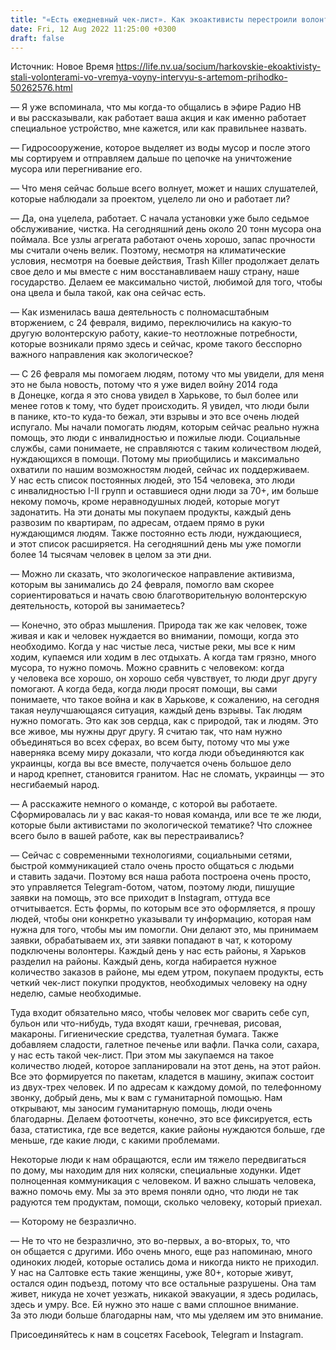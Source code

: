 ```yaml
---
title: "«Есть ежедневный чек-лист». Как экоактивисты перестроили волонтерскую работу и помогают в прифронтовом Харькове — интервью"
date: Fri, 12 Aug 2022 11:25:00 +0300
draft: false
---
```

Источник: Новое Время https://life.nv.ua/socium/harkovskie-ekoaktivisty-stali-volonterami-vo-vremya-voyny-intervyu-s-artemom-prihodko-50262576.html


— Я уже вспоминала, что мы когда-то общались в эфире Радио НВ и вы рассказывали, как работает ваша акция и как именно работает специальное устройство, мне кажется, или как правильнее назвать.

— Гидросооружение, которое выделяет из воды мусор и после этого мы сортируем и отправляем дальше по цепочке на уничтожение мусора или перегнивание его.

— Что меня сейчас больше всего волнует, может и наших слушателей, которые наблюдали за проектом, уцелело ли оно и работает ли?

— Да, она уцелела, работает. С начала установки уже было седьмое обслуживание, чистка. На сегодняшний день около 20 тонн мусора она поймала. Все узлы агрегата работают очень хорошо, запас прочности мы считали очень велик. Поэтому, несмотря на климатические условия, несмотря на боевые действия, Trash Killer продолжает делать свое дело и мы вместе с ним восстанавливаем нашу страну, наше государство. Делаем ее максимально чистой, любимой для того, чтобы она цвела и была такой, как она сейчас есть.

— Как изменилась ваша деятельность с полномасштабным вторжением, с 24 февраля, видимо, переключились на какую-то другую волонтерскую работу, какие-то неотложные потребности, которые возникали прямо здесь и сейчас, кроме такого бесспорно важного направления как экологическое?

— С 26 февраля мы помогаем людям, потому что мы увидели, для меня это не была новость, потому что я уже видел войну 2014 года в Донецке, когда я это снова увидел в Харькове, то был более или менее готов к тому, что будет происходить. Я увидел, что люди были в панике, кто-то куда-то бежал, эти взрывы и это все очень людей испугало. Мы начали помогать людям, которым сейчас реально нужна помощь, это люди с инвалидностью и пожилые люди. Социальные службы, сами понимаете, не справляются с таким количеством людей, нуждающихся в помощи. Потому мы приобщились и максимально охватили по нашим возможностям людей, сейчас их поддерживаем. У нас есть список постоянных людей, это 154 человека, это люди с инвалидностью I-II групп и оставшиеся одни люди за 70+, им больше некому помочь, кроме неравнодушных людей, которые могут задонатить. На эти донаты мы покупаем продукты, каждый день развозим по квартирам, по адресам, отдаем прямо в руки нуждающимся людям. Также постоянно есть люди, нуждающиеся, и этот список расширяется. На сегодняшний день мы уже помогли более 14 тысячам человек в целом за эти дни.

— Можно ли сказать, что экологическое направление активизма, которым вы занимались до 24 февраля, помогло вам скорее сориентироваться и начать свою благотворительную волонтерскую деятельность, которой вы занимаетесь?

— Конечно, это образ мышления. Природа так же как человек, тоже живая и как и человек нуждается во внимании, помощи, когда это необходимо. Когда у нас чистые леса, чистые реки, мы все к ним ходим, купаемся или ходим в лес отдыхать. А когда там грязно, много мусора, то нужно помочь. Можно сравнить с человеком: когда у человека все хорошо, он хорошо себя чувствует, то люди друг другу помогают. А когда беда, когда люди просят помощи, вы сами понимаете, что такое война и как в Харькове, к сожалению, на сегодня такая неулучшающаяся ситуация, каждый день взрывы. Так людям нужно помогать. Это как зов сердца, как с природой, так и людям. Это все живое, мы нужны друг другу. Я считаю так, что нам нужно объединяться во всех сферах, во всем быту, потому что мы уже наверняка всему миру доказали, что когда люди объединяются как украинцы, когда вы все вместе, получается очень большое дело и народ крепнет, становится гранитом. Нас не сломать, украинцы — это несгибаемый народ.

— А расскажите немного о команде, с которой вы работаете. Сформировалась ли у вас какая-то новая команда, или все те же люди, которые были активистами по экологической тематике? Что сложнее всего было в вашей работе, как вы перестраивались?

— Сейчас с современными технологиями, социальными сетями, быстрой коммуникацией стало очень просто общаться с людьми и ставить задачи. Поэтому вся наша работа построена очень просто, это управляется Telegram-ботом, чатом, поэтому люди, пишущие заявки на помощь, это все приходит в Instagram, оттуда все отчитывается. Есть формы, по которым все это оформляется, я прошу людей, чтобы они конкретно указывали ту информацию, которая нам нужна для того, чтобы мы им помогли. Они делают это, мы принимаем заявки, обрабатываем их, эти заявки попадают в чат, к которому подключены волонтеры. Каждый день у нас есть районы, я Харьков разделил на районы. Каждый день, когда набирается нужное количество заказов в районе, мы едем утром, покупаем продукты, есть четкий чек-лист покупки продуктов, необходимых человеку на одну неделю, самые необходимые.

Туда входит обязательно мясо, чтобы человек мог сварить себе суп, бульон или что-нибудь, туда входят каши, гречневая, рисовая, макароны. Гигиенические средства, туалетная бумага. Также добавляем сладости, галетное печенье или вафли. Пачка соли, сахара, у нас есть такой чек-лист. При этом мы закупаемся на такое количество людей, которое запланировали на этот день, на этот район. Все это формируется по пакетам, кладется в машину, экипаж состоит из двух-трех человек. И по адресам к каждому домой, по телефонному звонку, добрый день, мы к вам с гуманитарной помощью. Нам открывают, мы заносим гуманитарную помощь, люди очень благодарны. Делаем фотоотчеты, конечно, это все фиксируется, есть база, статистика, где все ведется, какие районы нуждаются больше, где меньше, где какие люди, с какими проблемами.

Некоторые люди к нам обращаются, если им тяжело передвигаться по дому, мы находим для них коляски, специальные ходунки. Идет полноценная коммуникация с человеком. И важно слышать человека, важно помочь ему. Мы за это время поняли одно, что люди не так радуются тем продуктам, помощи, сколько человеку, который приехал.

— Которому не безразлично.

— Не то что не безразлично, это во-первых, а во-вторых, то, что он общается с другими. Ибо очень много, еще раз напоминаю, много одиноких людей, которые остались дома и никогда никто не приходил. У нас на Салтовке есть такие женщины, уже 80+, которые живут, остался один подъезд, потому что все остальные разрушены. Она там живет, никуда не хочет уезжать, никакой эвакуации, я здесь родилась, здесь и умру. Все. Ей нужно это наше с вами сплошное внимание. За это люди больше благодарны нам, что мы уделяем им это внимание.

Присоединяйтесь к нам в соцсетях Facebook, Telegram и Instagram.
